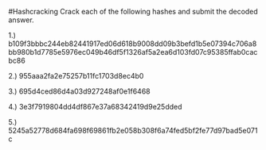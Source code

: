 #Hashcracking
Crack each of the following hashes and submit the decoded answer.

1.)  b109f3bbbc244eb82441917ed06d618b9008dd09b3befd1b5e07394c706a8bb980b1d7785e5976ec049b46df5f1326af5a2ea6d103fd07c95385ffab0cacbc86

2.)  955aaa2fa2e75257b11fc1703d8ec4b0

3.)  695d4ced86d4a03d927248af0e1f6468

4.)  3e3f7919804dd4df867e37a68342419d9e25dded

5.)  5245a52778d684fa698f69861fb2e058b308f6a74fed5bf2fe77d97bad5e071c 

